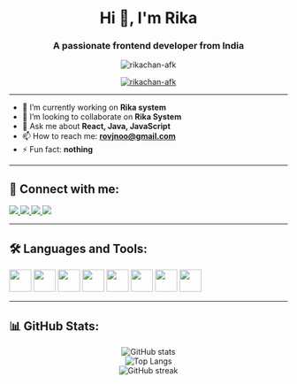 <h1 align="center">Hi 👋, I'm Rika</h1>
<h3 align="center">A passionate frontend developer from India</h3>

<p align="center">
  <img src="https://komarev.com/ghpvc/?username=rikachan-afk&label=Profile%20views&color=0e75b6&style=flat" alt="rikachan-afk" />
</p>

<p align="center">
  <a href="https://github.com/ryo-ma/github-profile-trophy">
    <img src="https://github-profile-trophy.vercel.app/?username=rikachan-afk&theme=darkhub" alt="rikachan-afk" />
  </a>
</p>

---

- 🔭 I’m currently working on **Rika system**
- 👯 I’m looking to collaborate on **Rika System**
- 💬 Ask me about **React, Java, JavaScript**
- 📫 How to reach me: **rovjnoo@gmail.com**
- ⚡ Fun fact: **nothing**

---

## 📱 Connect with me:

<p align="left">
  <a href="https://discord.gg/lovelyerror" target="_blank">
    <img src="https://img.shields.io/badge/Discord-Rika%237507-5865F2?style=for-the-badge&logo=discord&logoColor=white" />
  </a>
  <a href="https://www.youtube.com/" target="_blank">
    <img src="https://img.shields.io/badge/YouTube-Channel-FF0000?style=for-the-badge&logo=youtube&logoColor=white" />
  </a>
  <a href="https://www.instagram.com/" target="_blank">
    <img src="https://img.shields.io/badge/Instagram-@yourusername-E4405F?style=for-the-badge&logo=instagram&logoColor=white" />
  </a>
  <a href="https://github.com/rikachan-afk" target="_blank">
    <img src="https://img.shields.io/badge/GitHub-rikachan--afk-171515?style=for-the-badge&logo=github&logoColor=white" />
  </a>
</p>

---

## 🛠️ Languages and Tools:

<p align="left">
  <img src="https://cdn.jsdelivr.net/gh/devicons/devicon/icons/html5/html5-original.svg" width="40" />
  <img src="https://cdn.jsdelivr.net/gh/devicons/devicon/icons/css3/css3-original.svg" width="40" />
  <img src="https://cdn.jsdelivr.net/gh/devicons/devicon/icons/javascript/javascript-original.svg" width="40" />
  <img src="https://cdn.jsdelivr.net/gh/devicons/devicon/icons/react/react-original.svg" width="40" />
  <img src="https://cdn.jsdelivr.net/gh/devicons/devicon/icons/java/java-original.svg" width="40" />
  <img src="https://cdn.jsdelivr.net/gh/devicons/devicon/icons/nodejs/nodejs-original.svg" width="40" />
  <img src="https://cdn.jsdelivr.net/gh/devicons/devicon/icons/python/python-original.svg" width="40" />
  <img src="https://cdn.jsdelivr.net/gh/devicons/devicon/icons/mongodb/mongodb-original.svg" width="40" />
</p>

---

## 📊 GitHub Stats:

<p align="center">
  <img src="https://github-readme-stats.vercel.app/api?username=rikachan-afk&show_icons=true&theme=radical" alt="GitHub stats" />
  <br />
  <img src="https://github-readme-stats.vercel.app/api/top-langs/?username=rikachan-afk&layout=compact&theme=radical" alt="Top Langs" />
  <br />
  <img src="https://github-readme-streak-stats.herokuapp.com/?user=rikachan-afk&theme=radical" alt="GitHub streak" />
</p>
